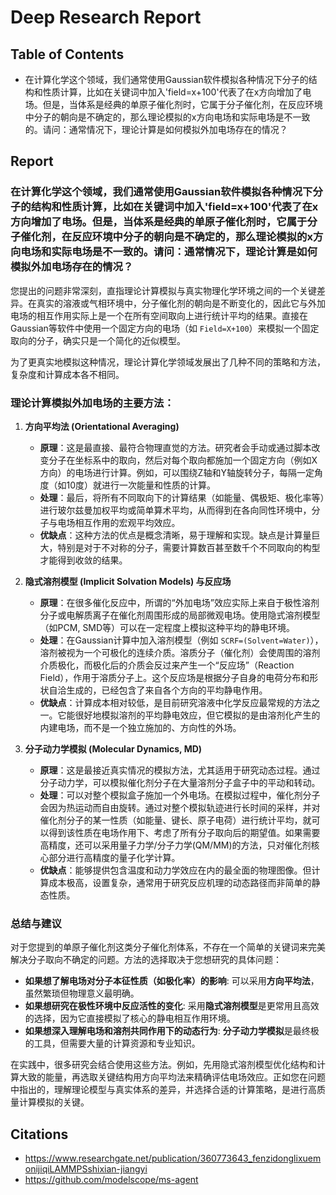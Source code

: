 # Deep Research Report

## Table of Contents 
- 在计算化学这个领域，我们通常使用Gaussian软件模拟各种情况下分子的结构和性质计算，比如在关键词中加入'field=x+100'代表了在x方向增加了电场。但是，当体系是经典的单原子催化剂时，它属于分子催化剂，在反应环境中分子的朝向是不确定的，那么理论模拟的x方向电场和实际电场是不一致的。请问：通常情况下，理论计算是如何模拟外加电场存在的情况？

## Report 
 
 ### 在计算化学这个领域，我们通常使用Gaussian软件模拟各种情况下分子的结构和性质计算，比如在关键词中加入'field=x+100'代表了在x方向增加了电场。但是，当体系是经典的单原子催化剂时，它属于分子催化剂，在反应环境中分子的朝向是不确定的，那么理论模拟的x方向电场和实际电场是不一致的。请问：通常情况下，理论计算是如何模拟外加电场存在的情况？

您提出的问题非常深刻，直指理论计算模拟与真实物理化学环境之间的一个关键差异。在真实的溶液或气相环境中，分子催化剂的朝向是不断变化的，因此它与外加电场的相互作用实际上是一个在所有空间取向上进行统计平均的结果。直接在Gaussian等软件中使用一个固定方向的电场（如 `Field=X+100`）来模拟一个固定取向的分子，确实只是一个简化的近似模型。

为了更真实地模拟这种情况，理论计算化学领域发展出了几种不同的策略和方法，复杂度和计算成本各不相同。

### 理论计算模拟外加电场的主要方法：

1.  **方向平均法 (Orientational Averaging)**
    *   **原理**：这是最直接、最符合物理直觉的方法。研究者会手动或通过脚本改变分子在坐标系中的取向，然后对每个取向都施加一个固定方向（例如X方向）的电场进行计算。例如，可以围绕Z轴和Y轴旋转分子，每隔一定角度（如10度）就进行一次能量和性质的计算。
    *   **处理**：最后，将所有不同取向下的计算结果（如能量、偶极矩、极化率等）进行玻尔兹曼加权平均或简单算术平均，从而得到在各向同性环境中，分子与电场相互作用的宏观平均效应。
    *   **优缺点**：这种方法的优点是概念清晰，易于理解和实现。缺点是计算量巨大，特别是对于不对称的分子，需要计算数百甚至数千个不同取向的构型才能得到收敛的结果。

2.  **隐式溶剂模型 (Implicit Solvation Models) 与反应场**
    *   **原理**：在很多催化反应中，所谓的“外加电场”效应实际上来自于极性溶剂分子或电解质离子在催化剂周围形成的局部微观电场。使用隐式溶剂模型（如PCM, SMD等）可以在一定程度上模拟这种平均的静电环境。
    *   **处理**：在Gaussian计算中加入溶剂模型（例如 `SCRF=(Solvent=Water)`），溶剂被视为一个可极化的连续介质。溶质分子（催化剂）会使周围的溶剂介质极化，而极化后的介质会反过来产生一个“反应场”（Reaction Field），作用于溶质分子上。这个反应场是根据分子自身的电荷分布和形状自洽生成的，已经包含了来自各个方向的平均静电作用。
    *   **优缺点**：计算成本相对较低，是目前研究溶液中化学反应最常规的方法之一。它能很好地模拟溶剂的平均静电效应，但它模拟的是由溶剂化产生的内建电场，而不是一个独立施加的、方向性的外场。

3.  **分子动力学模拟 (Molecular Dynamics, MD)**
    *   **原理**：这是最接近真实情况的模拟方法，尤其适用于研究动态过程。通过分子动力学，可以模拟催化剂分子在大量溶剂分子盒子中的平动和转动。
    *   **处理**：可以对整个模拟盒子施加一个外电场。在模拟过程中，催化剂分子会因为热运动而自由旋转。通过对整个模拟轨迹进行长时间的采样，并对催化剂分子的某一性质（如能量、键长、原子电荷）进行统计平均，就可以得到该性质在电场作用下、考虑了所有分子取向后的期望值。如果需要高精度，还可以采用量子力学/分子力学(QM/MM)的方法，只对催化剂核心部分进行高精度的量子化学计算。
    *   **优缺点**：能够提供包含温度和动力学效应在内的最全面的物理图像。但计算成本极高，设置复杂，通常用于研究反应机理的动态路径而非简单的静态性质。

### 总结与建议

对于您提到的单原子催化剂这类分子催化剂体系，不存在一个简单的关键词来完美解决分子取向不确定的问题。方法的选择取决于您想研究的具体问题：

*   **如果想了解电场对分子本征性质（如极化率）的影响**: 可以采用**方向平均法**，虽然繁琐但物理意义最明确。
*   **如果想研究在极性环境中反应活性的变化**: 采用**隐式溶剂模型**是更常用且高效的选择，因为它直接模拟了核心的静电相互作用环境。
*   **如果想深入理解电场和溶剂共同作用下的动态行为**: **分子动力学模拟**是最终极的工具，但需要大量的计算资源和专业知识。

在实践中，很多研究会结合使用这些方法。例如，先用隐式溶剂模型优化结构和计算大致的能量，再选取关键结构用方向平均法来精确评估电场效应。正如您在问题中指出的，理解理论模型与真实体系的差异，并选择合适的计算策略，是进行高质量计算模拟的关键。


## Citations
- https://www.researchgate.net/publication/360773643_fenzidonglixuemonijiqiLAMMPSshixian-jiangyi 
- https://github.com/modelscope/ms-agent 
